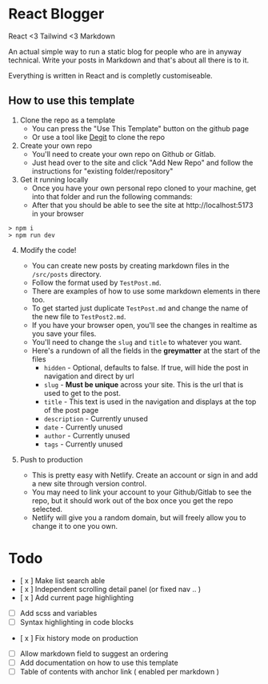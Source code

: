 # React Blogger
React <3 Tailwind <3 Markdown

An actual simple way to run a static blog for people who are in anyway technical.
Write your posts in Markdown and that's about all there is to it.

Everything is written in React and is completly customiseable.

## How to use this template
1. Clone the repo as a template
    - You can press the "Use This Template" button on the github page
    - Or use a tool like [Degit](https://github.com/Rich-Harris/degit) to clone the repo
2. Create your own repo
    - You'll need to create your own repo on Github or Gitlab.
    - Just head over to the site and click "Add New Repo" and follow the instructions for "existing folder/repository"   
3. Get it running locally  
    - Once you have your own personal repo cloned to your machine, get into that folder and run the following commands:
    - After that you should be able to see the site at http://localhost:5173 in your browser
```
> npm i 
> npm run dev
```

4. Modify the code!   
    - You can create new posts by creating markdown files in the `/src/posts` directory.
    - Follow the format used by `TestPost.md`.  
    - There are examples of how to use some markdown elements in there too.  
    - To get started just duplicate `TestPost.md` and change the name of the new file to `TestPost2.md`.
    - If you have your browser open, you'll see the changes in realtime as you save your files.  
    - You'll need to change the `slug` and `title` to whatever you want.  
    - Here's a rundown of all the fields in the **greymatter** at the start of the files
        - `hidden` - Optional, defaults to false. If true, will hide the post in navigation and direct by url
        - `slug` - **Must be unique** across your site. This is the url that is used to get to the post. 
        - `title` - This text is used in the navigation and displays at the top of the post page
        - `description` - Currently unused
        - `date` - Currently unused
        - `author` - Currently unused
        - `tags` - Currently unused

5. Push to production   
    - This is pretty easy with Netlify. Create an account or sign in and add a new site through version control.  
    - You may need to link your account to your Github/Gitlab to see the repo, but it should work out of the box once you get the repo selected.  
    - Netlify will give you a random domain, but will freely allow you to change it to one you own.
# Todo
- [ x ] Make list search able
- [ x ] Independent scrolling detail panel (or fixed nav .. )
- [ x ] Add current page highlighting
- [ ] Add scss and variables
- [ ] Syntax highlighting in code blocks
- [ x ] Fix history mode on production
- [ ] Allow markdown field to suggest an ordering 
- [ ] Add documentation on how to use this template
- [ ] Table of contents with anchor link ( enabled per markdown )